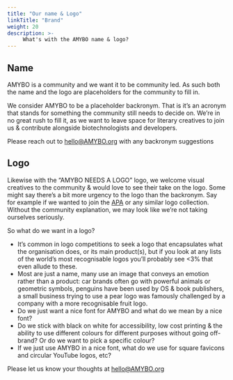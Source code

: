 ```yaml
---
title: "Our name & Logo"
linkTitle: "Brand"
weight: 20
description: >-
     What's with the AMYBO name & logo?
---
```


## Name

AMYBO is a community and we want it to be community led.  As such both the name and the logo are placeholders for the community to fill in.

We consider AMYBO to be a placeholder backronym.  That is it’s an acronym that stands for something the community still needs to decide on.  We’re in no great rush to fill it, as we want to leave space for literary creatives to join us & contribute alongside biotechnologists and developers.

Please reach out to hello@AMYBO.org with any backronym suggestions

## Logo

Likewise with the “AMYBO NEEDS A LOGO” logo, we welcome visual creatives to the community & would love to see their take on the logo.
Some might say there’s a bit more urgency to the logo than the backronym.  Say for example if we wanted to join the [APA](https://www.alternativeproteinsassociation.com/members) or any similar logo collection.  Without the community explanation, we may look like we’re not taking ourselves seriously.

So what do we want in a logo?
* It’s common in logo competitions to seek a logo that encapsulates what the organisation does, or its main product(s), but if you look at any lists of the world’s most recognisable logos you’ll probably see <3% that even allude to these.
*	Most are just a name, many use an image that conveys an emotion rather than a product: car brands often go with powerful animals or geometric symbols, penguins have been used by OS & book publishers, a small business trying to use a pear logo was famously challenged by a company with a more recognisable fruit logo.
* Do we just want a nice font for AMYBO and what do we mean by a nice font?
* Do we stick with black on white for accessibility, low cost printing & the ability to use different colours for different purposes without going off-brand?  Or do we want to pick a specific colour?
* If we just use AMYBO in a nice font, what do we use for square favicons and circular YouTube logos, etc?

Please let us know your thoughts at hello@AMYBO.org 